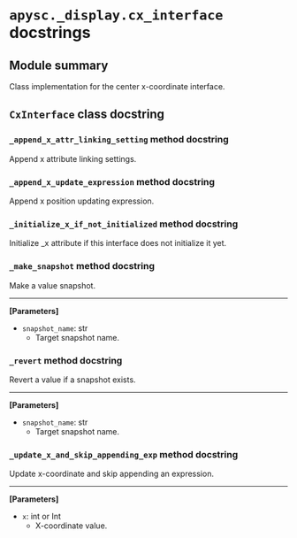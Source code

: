 # `apysc._display.cx_interface` docstrings

## Module summary

Class implementation for the center x-coordinate interface.

## `CxInterface` class docstring

### `_append_x_attr_linking_setting` method docstring

Append x attribute linking settings.

### `_append_x_update_expression` method docstring

Append x position updating expression.

### `_initialize_x_if_not_initialized` method docstring

Initialize _x attribute if this interface does not initialize it yet.

### `_make_snapshot` method docstring

Make a value snapshot.<hr>

**[Parameters]**

- `snapshot_name`: str
  - Target snapshot name.

### `_revert` method docstring

Revert a value if a snapshot exists.<hr>

**[Parameters]**

- `snapshot_name`: str
  - Target snapshot name.

### `_update_x_and_skip_appending_exp` method docstring

Update x-coordinate and skip appending an expression.<hr>

**[Parameters]**

- `x`: int or Int
  - X-coordinate value.
